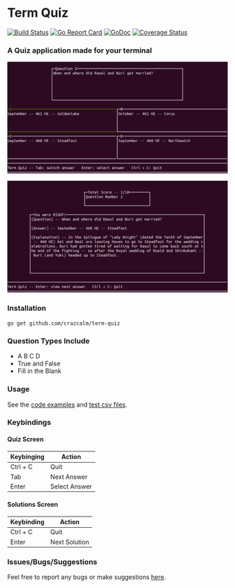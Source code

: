 # Term Quiz

[![Build Status](https://api.travis-ci.org/crazcalm/term-quiz.svg?branch=master)](https://travis-ci.org/crazcalm/term-quiz)    [![Go Report Card](https://goreportcard.com/badge/github.com/crazcalm/term-quiz)](https://goreportcard.com/report/github.com/crazcalm/term-quiz)    [![GoDoc](https://godoc.org/github.com/crazcalm/term-quiz?status.svg)](https://godoc.org/github.com/crazcalm/term-quiz)    [![Coverage Status](https://coveralls.io/repos/github/crazcalm/term-quiz/badge.svg?branch=master)](https://coveralls.io/github/crazcalm/term-quiz?branch=master)

### A Quiz application made for your terminal

![Image of a abcd question](https://raw.githubusercontent.com/crazcalm/term-quiz/master/img/abcd.png  "question2")

![Image of end screen solution](https://raw.githubusercontent.com/crazcalm/term-quiz/master/img/abcd_answer.png  "answer")

### Installation
	go get github.com/crazcalm/term-quiz

### Question Types Include
- A B C D
- True and False
- Fill in the Blank

### Usage

See the [code examples](https://github.com/crazcalm/term-quiz/tree/master/_examples) and [test csv files](https://github.com/crazcalm/term-quiz/tree/master/_examples/test_data).

### Keybindings
#### Quiz Screen
Keybinging| Action
--|--
Ctrl + C| Quit
Tab| Next Answer
Enter| Select Answer

#### Solutions Screen
Keybinding| Action
--|--
Ctrl + C| Quit
Enter| Next Solution

### Issues/Bugs/Suggestions
Feel free to report any bugs or make suggestions [here](https://github.com/crazcalm/term-quiz/issues).